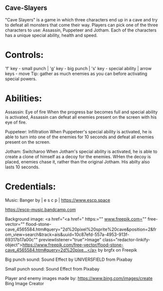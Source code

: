 ## Cave-Slayers
"Cave Slayers" is a game in which three characters end up in a cave and try to defeat all monsters that come their way. Players can pick one of the three characters to use: Assassin, Puppeteer and Jotham. Each of the characters has a unique special ability, health and speed.

# Controls:
'f' key - small punch | 'g' key - big punch | 's' key - special ability | arrow keys - move
Tip: gather as much enemies as you can before activating special powers.

# Abilities:
Assassin: Eye of fire
When the progress bar becomes full and special ability is activated, Assassin can defeat all enemies present on the screen with his eye of fire.

Puppeteer: Infiltration
When Puppeteer's special ability is activated, he is able to turn into one of the enemies for 10 seconds and defeat all enemies present on the screen.

Jotham: Switcharoo
When Jotham's special ability is activated, he is able to create a clone of himself as a decoy for the enemies. WHen the decoy is placed, enemies chase it, rather than the original Jotham. His abilty also lasts 10 seconds.

# Credentials:
Music: Banger by | e s c p | https://www.escp.space

https://escp-music.bandcamp.com

Background image: <a href="<a href=" https:="" www.freepik.com="" free-vector="" flood-stone-cave_4565584.htm#query="2d%20pixel%20sprite%20cave&position=2&from_view=search&track=ais&uuid=10c87efd-557a-4953-913f-69317b17a00c"" previewlistener="true">Image" class="redactor-linkify-object">https://www.freepik.com/free-vector/flood-stone-cave_4565584.htm#query=2d%20pixe...</a> by brgfx on Freepik

Big punch sound: Sound Effect by UNIVERSFIELD from Pixabay

Small punch sound: Sound Effect from Pixabay

Player and enemy images made by: https://www.bing.com/images/create Bing Image Creator
